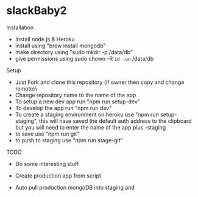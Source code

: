 # slackBaby2

Installation
- Install node.js & Heroku
- install using "brew install mongodb"
- make directory using "sudo mkdir -p /data/db"
- give permissions using sudo chown -R `id -un` /data/db

Setup
- Just Fork and clone this repository (if owner then copy and change remote)\
- Change repository name to the name of the app 
- To setup a new dev app run "npm run setup-dev"
- To develop the app run "npm run dev"
- To create a staging environment on heroku use "npm run setup-staging", this will have saved the default auth address to the clipboard but you will need to enter the name of the app plus -staging
- to save use "npm run git"
- to push to staging use "npm run stage-git"

TODO

- Do some interesting stuff

- Create production app from script
- Auto pull production mongoDB into staging and 


